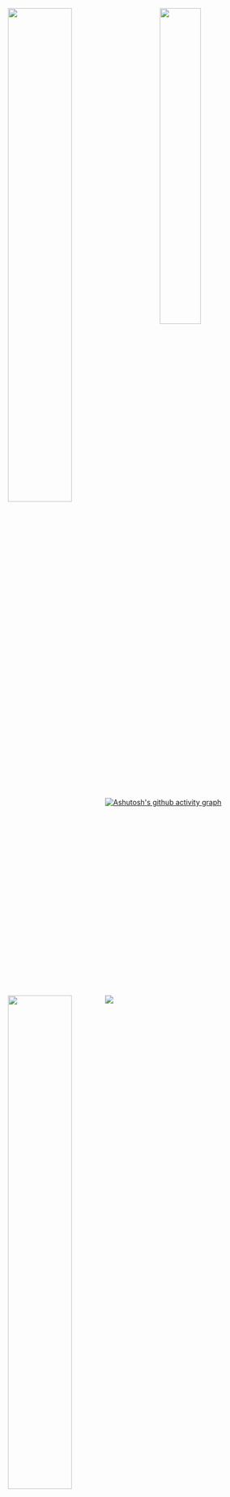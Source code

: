 <p align = "center">
  <img  align = "left" src = "https://github-readme-stats.vercel.app/api?username=heart-to-the-sea&count_private=true&show_icons=true&theme=tokyonight&line_height=27" width="50%">
  <img  align = "right"  src = "https://github-readme-stats.vercel.app/api/top-langs/?username=heart-to-the-sea&theme=tokyonight&hide=JavaScript" width="40%">
</p>
<p align = "center">
  <img align = "left" src = "https://github-profile-trophy.vercel.app/?username=heart-to-the-sea&theme=tokyonight" width="50%" >
</p>


<div>
<p align = "left" style="margin-top:10px;display:block !important;" >
  <img align="left" src = "https://komarev.com/ghpvc/?username=heart-to-the-sea">
</p>

</div>


[![Ashutosh's github activity graph](https://github-readme-activity-graph.vercel.app/graph?username=heart-to-the-sea&theme=minimal)](https://github.com/heart-to-the-sea)

